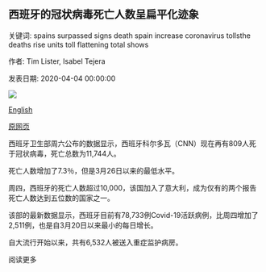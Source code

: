 ## 西班牙的冠状病毒死亡人数呈扁平化迹象

关键词: spains surpassed signs death spain increase coronavirus tollsthe deaths rise units toll flattening total shows

作者: Tim Lister, Isabel Tejera

发表日期: 2020-04-04 00:00:00

![](https://cdn.cnn.com/cnnnext/dam/assets/200402114001-01-coronavirus-spain-0327-super-tease.jpg)

[English](Spain%27s%20coronavirus%20death%20toll%20shows%20signs%20of%20flattening.md)

[原网页](https://edition.cnn.com/2020/04/04/europe/spain-coronavirus-death-toll-intl/index.html)

西班牙卫生部周六公布的数据显示，西班牙科尔多瓦（CNN）现在再有809人死于冠状病毒，死亡总数为11,744人。

死亡人数增加了7.3％，但是3月26日以来的最低水平。

周四，西班牙的死亡人数超过10,000，该国加入了意大利，成为仅有的两个报告死亡人数达到五位数的国家之一。

该部的最新数据显示，西班牙目前有78,733例Covid-19活跃病例，比周四增加了2,511例，也是自3月20日以来最小的每日增长。

自大流行开始以来，共有6,532人被送入重症监护病房。

阅读更多